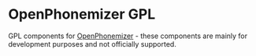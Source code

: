 # OpenPhonemizer GPL

GPL components for [OpenPhonemizer](https://github.com/NeuralVox/OpenPhonemizer) - these components are mainly for development purposes and not officially supported.
